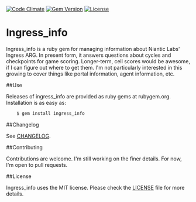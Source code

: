 [![Code Climate](https://img.shields.io/codeclimate/github/snibble/ingress_info/badges/gpa.svg?style=flat)](https://codeclimate.com/github/snibble/ingress_info)
[![Gem Version](http://img.shields.io/gem/v/ingress_info.svg?style=flat)](https://rubygems.org/gems/ingress_info)
[![License](http://img.shields.io/:license-mit-blue.svg)](http://doge.mit-license.org)

Ingress_info
============

Ingress_info is a ruby gem for managing information about Niantic Labs' Ingress ARG. In present form, it answers questions about cycles and checkpoints for game scoring. Longer-term, cell scores would be awesome, if I can figure out where to get them. I'm not particularly interested in this growing to cover things like portal information, agent information, etc.

##Use

Releases of ingress_info are provided as ruby gems at rubygem.org. Installation is as easy as:
```sh
    $ gem install ingress_info
```

##Changelog

See [CHANGELOG][].

##Contributing

Contributions are welcome. I'm still working on the finer details. For now, I'm open to pull requests.

##License

Ingress_info uses the MIT license. Please check the [LICENSE][] file for more details.

[license]: https://github.com/snibble/ingress_info/blob/master/LICENSE
[changelog]: https://github.com/snibble/ingress_info/blob/master/CHANGELOG.md
